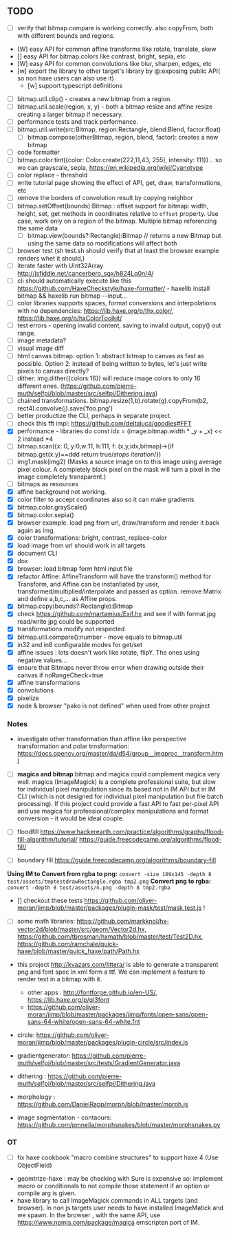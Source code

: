 ## TODO

- [ ] verify that bitmap.compare is working correctly. also copyFrom, both  with different bounds and regions.
- [W] easy API for common affine transforms like rotate, translate, skew
- [] easy API for bitmap.colors like contrast, bright, sepia, etc
- [W] easy API for common convolutions like blur, sharpen, edges, etc
- [w] export the library to other target's library by @:exposing public API( so non haxe users can also use it)
  - [w] support typescript definitions
- [ ] bitmap.util.clip() - creates a new bitmap from a region.
- [ ] bitmap.util.scale(region, x, y) - both a bitmap resize and affine resize creating a larger bitmap if necessary.
- [ ] performance tests and track performance.
- [ ] bitmap.util.write(src:Bitmap, region:Rectangle, blend:Blend, factor:float) 
  - [ ] bitmap.compose(otherBitmap, region, blend, factor): creates a new bitmap 
- [ ] code formatter
- [ ] bitmap.color.tint({color: Color.create(222,11,43, 255), intensity: 111})  .. so we can grayscale, sepia, https://en.wikipedia.org/wiki/Cyanotype
- [ ] color replace - threshold
- [ ] write tutorial page showing the effect of API, get, draw, transformations, etc
- [ ] remove the borders of convolution result by copying neighbor
- [ ] bitmap.setOffset(bounds):Bitmap : offset support for bitmap: width, height, set, get methods in coordinates relative to `offset` property. Use case, work only on a region of the bitmap. Multiple bitmap referencing the same data
  - [ ] bitmap.view(bounds?:Rectangle):Bitmap // returns a new Bitmap but using the same data so modifications will affect both
- [ ] browser test (sh test.sh should verify that at least the browser example renders whet it should,)
- [ ] iterate faster with UInt32Array http://jsfiddle.net/cancerbero_sgx/h824Lq0n/4/
- [ ] cli should automatically execute like this https://github.com/HaxeCheckstyle/haxe-formatter/   - haxelib install bitmap && haxelib run bitmap --input... 
- [ ] color libraries  supports spaces, format conversions and interpolations with no dependencies: https://lib.haxe.org/p/thx.color/, https://lib.haxe.org/p/hxColorToolkit/
- [ ] test errors - opening invalid content, saving to invalid output, copy() out range.
- [ ] image metadata?
- [ ] visual image diff 
- [ ] html canvas bitmap. option 1: abstract bitmap to canvas as fast as possible. Option 2: instead of being written to bytes, let's just write pixels to canvas directly?
- [ ] dither: img.dither({colors:16}) will reduce image colors to only 16 different ones. (https://github.com/pierre-muth/selfpi/blob/master/src/selfpi/Dithering.java)
- [ ] chained transformations. bitmap.resize(1,b).rotate(g).copyFrom(b2, rect4).convolve(j).save('foo.png')
- [ ] better productize the CLI, perhaps in separate project.
- [ ] check this fft impl: https://github.com/deltaluca/goodies#FFT
- [x] performance - libraries do const idx = (image.bitmap.width * _y + _x) << 2 instead *4
- [ ] bitmap.scan({x: 0, y:0,w:11, h:111, f: (x,y,idx,bitmap)->{if bitmap.get(x.y)==ddd return true/*stops iteration*/})
- [ ] img1.mask(img2) (Masks a source image on to this image using average pixel colour. A completely black pixel on the mask will turn a pixel in the image completely transparent.)
- [ ] bitmaps as resources
- [x] affine background not working.
- [x] color filter to accept coordinates also so it can make gradients
- [x] bitmap.color.grayScale()
- [x] bitmap.color.sepia()
- [x] browser example. load png from url, draw/transform and render it back again as img.
- [x] color transformations: bright, contrast, replace-color
- [x] load image from url should work in all targets
- [x] document CLI
- [x] dox
- [x] browser: load bitmap form html input file
- [x] refactor Affine: AffineTransform will have the transform() method for Transform, and Affine can be instantiated by user, transformed/multiplied/interpolate and passed as option. remove Matrix and define a,b,c,... as Affine props.
- [x] bitmap.copy(bounds?:Rectangle):Bitmap
- [x] check https://github.com/martamius/Exif.hx and see if with format.jpg read/write jpg could be supported
- [x] transformations modify not respected
- [x] bitmap.util.compare():number - move equals to bitmap.util
- [x] in32 and in8 configurable modes for get/set
- [x] affine issues : lots doesn't work like rotate, flipY. The ones using negative values...
- [x] ensure that Bitmaps never throw error when drawing outside their canvas if noRangeCheck=true
- [x] affine transformations
- [x] convolutions
- [x] pixelize
- [x] node & browser "pako is not defined" when used from other project

### Notes

- investigate other transformation than affine like perspective transformation and polar trnsformation: https://docs.opencv.org/master/da/d54/group__imgproc__transform.html

- [ ] **magica and bitmap** bitmap and magica could complement magica very well. magica (ImageMagick) is a complete professional suite, but slow for individual pixel manipulation since its based not in IM API but in IM CLI (which is not designed for individual pixel manipulation but file batch processing). If this project could provide a fast API to fast per-pixel API and use magica for professional/complex manipulations and format conversion - it would be ideal couple. 

- [ ] floodfill https://www.hackerearth.com/practice/algorithms/graphs/flood-fill-algorithm/tutorial/ https://guide.freecodecamp.org/algorithms/flood-fill/

- [ ] boundary fill https://guide.freecodecamp.org/algorithms/boundary-fill

**Using IM to Convert from rgba to png:**
`convert -size 109x145 -depth 8 test/assets/tmptestdrawRectangle.rgba tmp2.png`
**Convert png to rgba:**
`convert -depth 8 test/assets/n.png -depth 8 tmp2.rgba`

- [] checkout these tests https://github.com/oliver-moran/jimp/blob/master/packages/plugin-mask/test/mask.test.js !
 * [ ] some math libraries: https://github.com/markknol/hx-vector2d/blob/master/src/geom/Vector2d.hx, https://github.com/tbrosman/hxmath/blob/master/test/Test2D.hx, https://github.com/ramchale/quick-haxe/blob/master/quick_haxe/path/Path.hx

 * this project http://kvazars.com/littera/ is able to generate a transparent png and font spec in xml form a ttf. We can implement a feature to render text in a bitmap with it.
   * other apps : http://fontforge.github.io/en-US/, https://lib.haxe.org/p/gl3font
   * https://github.com/oliver-moran/jimp/blob/master/packages/jimp/fonts/open-sans/open-sans-64-white/open-sans-64-white.fnt
 * circle: https://github.com/oliver-moran/jimp/blob/master/packages/plugin-circle/src/index.js

 * gradientgenerator: https://github.com/pierre-muth/selfpi/blob/master/src/tests/GradientGenerator.java
 * dithering : https://github.com/pierre-muth/selfpi/blob/master/src/selfpi/Dithering.java
  * morphology : https://github.com/DanielRapp/morph/blob/master/morph.js
   * image segmentation - contaours: https://github.com/pmneila/morphsnakes/blob/master/morphsnakes.py
### OT

- [ ] fix haxe cookbook "macro combine structures" to support haxe 4 (Use ObjectField)
 * geomtrize-haxe : may be checking with Sure is expensive so: implement macro or conditionals to not compile those statement if an option or compile arg is given.
 * haxe library to call ImageMagick commands in ALL targets (and browser). In non js targets user needs to have installed ImageMatick and we spawn. In the browser , with the same API, use https://www.npmjs.com/package/magica emscripten port of IM. 

